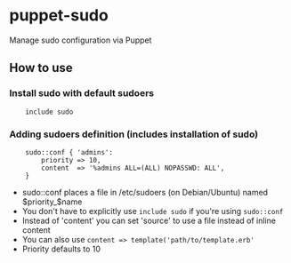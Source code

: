 # puppet-sudo

Manage sudo configuration via Puppet

## How to use

### Install sudo with default sudoers

```
    include sudo
```

### Adding sudoers definition (includes installation of sudo)

```
    sudo::conf { 'admins':
        priority => 10,
        content  => '%admins ALL=(ALL) NOPASSWD: ALL',
    }
```

* sudo::conf places a file in /etc/sudoers (on Debian/Ubuntu) named $priority_$name
* You don't have to explicitly use `include sudo` if you're using `sudo::conf`
* Instead of 'content' you can set 'source' to use a file instead of inline content
* You can also use `content => template('path/to/template.erb'`
* Priority defaults to 10

